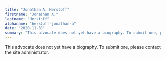 ```yaml
---
title: "Jonathan A. Herstoff"
firstname: "Jonathan A."
lastname: "Herstoff"
alphaname: "herstoff-jonathan-a"
date: "2020-11-30"
summary: "This advocate does not yet have a biography. To submit one, please contact the site administrator."
---
```

This advocate does not yet have a biography. To submit one, please contact the site administrator.

